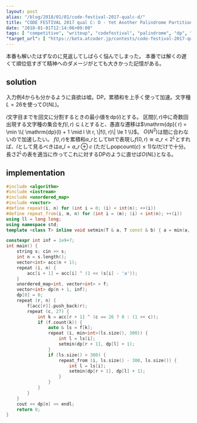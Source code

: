 ```yaml
---
layout: post
alias: "/blog/2018/01/01/code-festival-2017-qualc-d/"
title: "CODE FESTIVAL 2017 qual C: D - Yet Another Palindrome Partitioning"
date: "2018-01-01T12:14:06+09:00"
tags: [ "competitive", "writeup", "codefestival", "palindrome", "dp", "cumulative-sum" ]
"target_url": [ "https://beta.atcoder.jp/contests/code-festival-2017-qualc/tasks/code_festival_2017_qualc_d" ]
---
```


本番も解いたはずなのに見返してしばらく悩んでしまった。
本番では解くの遅くて順位低すぎて精神へのダメージがとても大きかった記憶がある。

## solution

入力例$4$からも分かるように貪欲は嘘。DP。累積和を上手く使って加速。文字種$L = 26$を使って$O(NL)$。

$i$文字目までを回文に分割するときの最小値を$\mathrm{dp}(i)$とする。
区間$[l, r)$中に奇数回出現する文字種の集合を$f(l, r) \subseteq L$とすると、愚直な遷移は$\mathrm{dp}( r) = \min \\{ \mathrm{dp}(l) + 1 \mid l \lt r, \|f(l, r)\| \le 1 \\}$。
$O(N^2)$は間に合わないので加速したい。
$f(l, r)$を累積和$a\_r$としてbitで表現し$f(0, r) \cong a\_r \lt 2^L$とすれば、$l$として見るべきは$a\_l = a\_r \oplus c$ (ただし$\mathrm{popcount}( c) \le 1$)な$l$だけで十分。
長さ$2^L$の表を適当に作ってこれに対するDPのように直せば$O(NL)$となる。

## implementation

``` c++
#include <algorithm>
#include <iostream>
#include <unordered_map>
#include <vector>
#define repeat(i, n) for (int i = 0; (i) < int(n); ++(i))
#define repeat_from(i, m, n) for (int i = (m); (i) < int(n); ++(i))
using ll = long long;
using namespace std;
template <class T> inline void setmin(T & a, T const & b) { a = min(a, b); }

constexpr int inf = 1e9+7;
int main() {
    string s; cin >> s;
    int n = s.length();
    vector<int> acc(n + 1);
    repeat (i, n) {
        acc[i + 1] = acc[i] ^ (1 << (s[i] - 'a'));
    }
    unordered_map<int, vector<int> > f;
    vector<int> dp(n + 1, inf);
    dp[0] = 0;
    repeat (r, n) {
        f[acc[r]].push_back(r);
        repeat (c, 27) {
            int k = acc[r + 1] ^ (c == 26 ? 0 : (1 << c));
            if (f.count(k)) {
                auto & ls = f[k];
                repeat (i, min<int>(ls.size(), 300)) {
                    int l = ls[i];
                    setmin(dp[r + 1], dp[l] + 1);
                }
                if (ls.size() > 300) {
                    repeat_from (i, ls.size() - 300, ls.size()) {
                        int l = ls[i];
                        setmin(dp[r + 1], dp[l] + 1);
                    }
                }
            }
        }
    }
    cout << dp[n] << endl;
    return 0;
}
```
